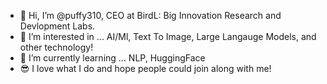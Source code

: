 - 👋 Hi, I’m @puffy310, CEO at BirdL: Big Innovation Research and Devlopment Labs.
- 👀 I’m interested in ... AI/Ml, Text To Image, Large Langauge Models, and other technology!
- 🌱 I’m currently learning ... NLP, HuggingFace
- 😎 I love what I do and hope people could join along with me!

<!---
puffy310/puffy310 is a ✨ special ✨ repository because its `README.md` (this file) appears on your GitHub profile.
You can click the Preview link to take a look at your changes.
--->

